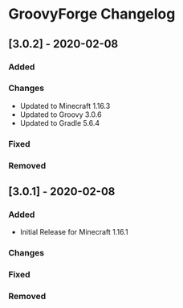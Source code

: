 # GroovyForge Changelog

## [3.0.2] - 2020-02-08
### Added
### Changes
- Updated to Minecraft 1.16.3
- Updated to Groovy 3.0.6
- Updated to Gradle 5.6.4
### Fixed
### Removed

## [3.0.1] - 2020-02-08
### Added
- Initial Release for Minecraft 1.16.1
### Changes
### Fixed
### Removed
